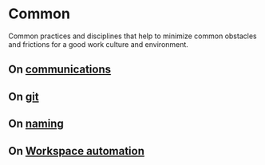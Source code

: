 # Common

Common practices and disciplines that help to minimize common obstacles and frictions for a good work culture and environment.

## On [communications](communications.md)

## On [git](git.md)

## On [naming](naming.md)

## On [Workspace automation](workspace-automation.md)
